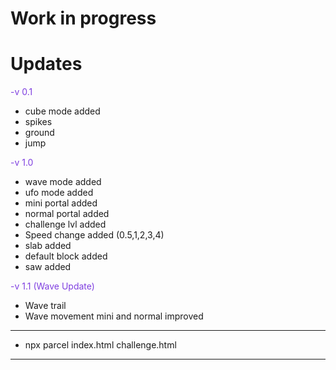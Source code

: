 # Work in progress

###

# Updates

<span style="color: #7F3FE0; ">-v 0.1</span>

- cube mode added
- spikes
- ground
- jump

<span style="color: #7F3FE0; ">-v 1.0</span>

- wave mode added
- ufo mode added
- mini portal added
- normal portal added
- challenge lvl added
- Speed change added (0.5,1,2,3,4)
- slab added
- default block added
- saw added

<span style="color: #7F3FE0; ">-v 1.1 (Wave Update)</span>

- Wave trail
- Wave movement mini and normal improved

---

- npx parcel index.html challenge.html

---
